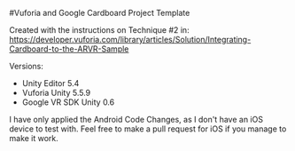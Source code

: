 #Vuforia and Google Cardboard Project Template

Created with the instructions on Technique #2 in: https://developer.vuforia.com/library/articles/Solution/Integrating-Cardboard-to-the-ARVR-Sample

Versions:
 - Unity Editor 5.4
 - Vuforia Unity 5.5.9
 - Google VR SDK Unity 0.6

I have only applied the Android Code Changes, as I don't have an iOS device to test with. Feel free to make a pull request for iOS if you manage to make it work.

